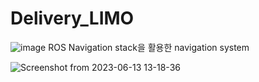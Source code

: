 # Delivery_LIMO
![image](https://github.com/kimkihyun97/Delivery_LIMO/assets/122510616/2b17f672-d7fa-4931-af15-01de36912e85)
ROS Navigation stack을 활용한 navigation system

![Screenshot from 2023-06-13 13-18-36](https://github.com/kimkihyun97/Delivery_LIMO/assets/122510616/02f6ba3a-af4f-4461-9758-33a03dc8187a)
